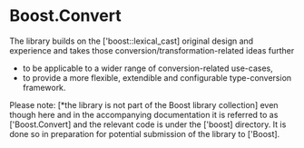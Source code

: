 Boost.Convert
==========

The library builds on the ['boost::lexical_cast] original design and experience and takes
those conversion/transformation-related ideas further 

* to be applicable to a wider range of conversion-related use-cases, 
* to provide a more flexible, extendible and configurable type-conversion framework. 

Please note: [*the library is not part of the Boost library collection] even though here and in the accompanying documentation it is referred to as ['Boost.Convert] and the relevant code is under the ['boost] directory. It is done so in preparation for potential submission of the library to ['Boost].

